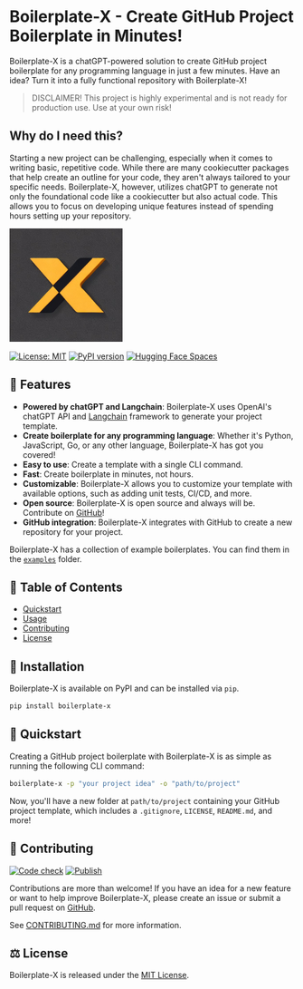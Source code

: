 # Boilerplate-X - Create GitHub Project Boilerplate in Minutes!

Boilerplate-X is a chatGPT-powered solution to create GitHub project boilerplate for any programming language in just a few minutes. Have an idea? Turn it into a fully functional repository with Boilerplate-X!

> DISCLAIMER! This project is highly experimental and is not ready for production use. Use at your own risk!

## Why do I need this?

Starting a new project can be challenging, especially when it comes to writing basic, repetitive code. While there are many cookiecutter packages that help create an outline for your code, they aren't always tailored to your specific needs. Boilerplate-X, however, utilizes chatGPT to generate not only the foundational code like a cookiecutter but also actual code. This allows you to focus on developing unique features instead of spending hours setting up your repository.

<img src="https://raw.githubusercontent.com/ajndkr/boilerplate-x/main/assets/logo.jpeg" alt="boilerplate-x-logo" width="200">

[![License: MIT](https://img.shields.io/badge/License-MIT-yellow.svg)](https://github.com/ajndkr/boilerplate-x/blob/main/LICENSE)
[![PyPI version](https://badge.fury.io/py/boilerplate-x.svg)](https://pypi.org/project/boilerplate-x/)
[![Hugging Face Spaces](https://img.shields.io/badge/%F0%9F%A4%97%20Hugging%20Face-Spaces-blue)](https://huggingface.co/spaces/ajndkr/boilerplate-x)

## 🚀 Features

- **Powered by chatGPT and Langchain**: Boilerplate-X uses OpenAI's chatGPT API and [Langchain](https://langchain.readthedocs.io/en/latest/) framework to generate your project template.
- **Create boilerplate for any programming language**: Whether it's Python, JavaScript, Go, or any other language, Boilerplate-X has got you covered!
- **Easy to use**: Create a template with a single CLI command.
- **Fast**: Create boilerplate in minutes, not hours.
- **Customizable**: Boilerplate-X allows you to customize your template with available options, such as adding unit tests, CI/CD, and more.
- **Open source**: Boilerplate-X is open source and always will be. Contribute on [GitHub](https://github.com/ajndkr/boilerplate-x)!
- **GitHub integration**: Boilerplate-X integrates with GitHub to create a new repository for your project.

Boilerplate-X has a collection of example boilerplates. You can find them in the [`examples`](./examples/README.md) folder.

## 📖 Table of Contents

- [Quickstart](#-quickstart)
- [Usage](#-usage)
- [Contributing](#-contributing)
- [License](#-license)

## 💾 Installation

Boilerplate-X is available on PyPI and can be installed via `pip`.

```bash
pip install boilerplate-x
```

## 🎯 Quickstart

Creating a GitHub project boilerplate with Boilerplate-X is as simple as running the following CLI command:

```bash
boilerplate-x -p "your project idea" -o "path/to/project"
```

Now, you'll have a new folder at `path/to/project` containing your GitHub project template, which includes a `.gitignore`, `LICENSE`, `README.md`, and more!

## 🤝 Contributing

[![Code check](https://github.com/ajndkr/boilerplate-x/actions/workflows/code-check.yaml/badge.svg)](https://github.com/ajndkr/boilerplate-x/actions/workflows/code-check.yaml)
[![Publish](https://github.com/ajndkr/boilerplate-x/actions/workflows/publish.yaml/badge.svg)](https://github.com/ajndkr/boilerplate-x/actions/workflows/publish.yaml)

Contributions are more than welcome! If you have an idea for a new feature or want to help improve Boilerplate-X, please create an issue or submit a pull request
on [GitHub](https://github.com/ajndkr/boilerplate-x).

See [CONTRIBUTING.md](./CONTRIBUTING.md) for more information.

## ⚖️ License

Boilerplate-X is released under the [MIT License](https://github.com/ajndkr/boilerplate-x/blob/main/LICENSE).
